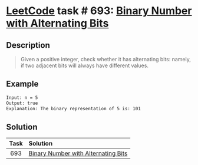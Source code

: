 # [LeetCode][leetcode] task # 693: [Binary Number with Alternating Bits][task]

Description
-----------

> Given a positive integer, check whether it has alternating bits:
> namely, if two adjacent bits will always have different values.

Example
-------

```sh
Input: n = 5
Output: true
Explanation: The binary representation of 5 is: 101
```

Solution
--------

| Task | Solution                                        |
|:----:|:------------------------------------------------|
| 693  | [Binary Number with Alternating Bits][solution] |


[leetcode]: <http://leetcode.com/>
[task]: <https://leetcode.com/problems/binary-number-with-alternating-bits/>
[solution]: <https://github.com/wellaxis/praxis-leetcode/blob/main/src/main/java/com/witalis/praxis/leetcode/task/h7/p693/option/Practice.java>
